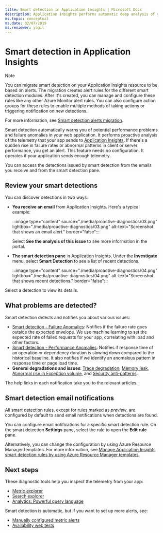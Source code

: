 ```yaml
---
title: Smart detection in Application Insights | Microsoft Docs
description: Application Insights performs automatic deep analysis of your app telemetry and warns you about potential problems.
ms.topic: conceptual
ms.date: 02/07/2019
ms.reviewer: yagil
---
```


# Smart detection in Application Insights

>[!NOTE]
>You can migrate smart detection on your Application Insights resource to be based on alerts. The migration creates alert rules for the different smart detection modules. After it's created, you can manage and configure these rules like any other Azure Monitor alert rules. You can also configure action groups for these rules to enable multiple methods of taking actions or triggering notification on new detections.
>
> For more information, see [Smart detection alerts migration](./alerts-smart-detections-migration.md).

Smart detection automatically warns you of potential performance problems and failure anomalies in your web application. It performs proactive analysis of the telemetry that your app sends to [Application Insights](../app/app-insights-overview.md). If there's a sudden rise in failure rates or abnormal patterns in client or server performance, you get an alert. This feature needs no configuration. It operates if your application sends enough telemetry.

You can access the detections issued by smart detection from the emails you receive and from the smart detection pane.

## Review your smart detections
You can discover detections in two ways:

* **You receive an email** from Application Insights. Here's a typical example:
    <!-- convertborder later -->
    :::image type="content" source="./media/proactive-diagnostics/03.png" lightbox="./media/proactive-diagnostics/03.png" alt-text="Screenshot that shows an email alert." border="false":::
  
    Select **See the analysis of this issue** to see more information in the portal.
* **The smart detection pane** in Application Insights. Under the **Investigate** menu, select **Smart Detection** to see a list of recent detections.
   <!-- convertborder later -->
   :::image type="content" source="./media/proactive-diagnostics/04.png" lightbox="./media/proactive-diagnostics/04.png" alt-text="Screenshot that shows recent detections." border="false":::

Select a detection to view its details.

## What problems are detected?

Smart detection detects and notifies you about various issues:

* [Smart detection - Failure Anomalies](./proactive-failure-diagnostics.md): Notifies if the failure rate goes outside the expected envelope. We use machine learning to set the expected rate of failed requests for your app, correlating with load and other factors.
* [Smart detection - Performance Anomalies](./smart-detection-performance.md): Notifies if response time of an operation or dependency duration is slowing down compared to the historical baseline. It also notifies if we identify an anomalous pattern in response time or page load time.
* **General degradations and issues**: [Trace degradation](./proactive-trace-severity.md), [Memory leak](./proactive-potential-memory-leak.md), [Abnormal rise in Exception volume](./proactive-exception-volume.md), and [Security anti-patterns](./proactive-application-security-detection-pack.md).

The help links in each notification take you to the relevant articles.

## Smart detection email notifications

All smart detection rules, except for rules marked as _preview_, are configured by default to send email notifications when detections are found.

You can configure email notifications for a specific smart detection rule. On the smart detection **Settings** pane, select the rule to open the **Edit rule** pane.

Alternatively, you can change the configuration by using Azure Resource Manager templates. For more information, see [Manage Application Insights smart detection rules by using Azure Resource Manager templates](./proactive-arm-config.md).

## Next steps
These diagnostic tools help you inspect the telemetry from your app:

* [Metric explorer](../essentials/metrics-charts.md)
* [Search explorer](../app/search-and-transaction-diagnostics.md?tabs=transaction-search)
* [Analytics: Powerful query language](../logs/log-analytics-tutorial.md)

Smart detection is automatic, but if you want to set up more alerts, see:

* [Manually configured metric alerts](./alerts-log.md)
* [Availability web tests](/previous-versions/azure/azure-monitor/app/monitor-web-app-availability)
